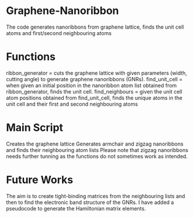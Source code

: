 # Graphene-Nanoribbon
The code generates nanoribbons from graphene lattice, finds the unit cell atoms and first/second neighbouring atoms

# Functions 
ribbon_generator = cuts the graphene lattice with given parameters (width, cutting angle) to generate graphene nanoribbons (GNRs).
find_unit_cell = when given an initial position in the nanoribbon atom list obtained from ribbon_generator, finds the unit cell.
find_neighbours = given the unit cell atom positions obtained from find_unit_cell, finds the unique atoms in the unit cell and their first and second neighbouring atoms

# Main Script 
Creates the graphene lattice 
Generates armchair and zigzag nanoribbons and finds their neighbouring atom lists 
Please note that zigzag nanoribbons needs further tunning as the functions do not sometimes work as intended. 

# Future Works
The aim is to create tight-binding matrices from the neighbouring lists and then to find the electronic band structure of the GNRs. I have added a pseudocode to generate the Hamiltonian matrix elements.





